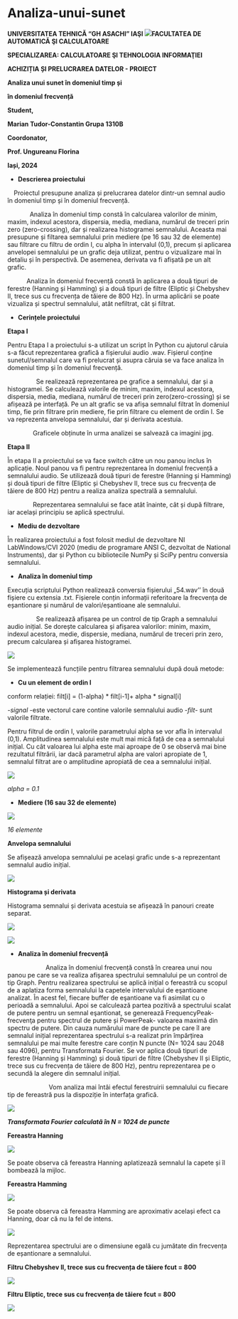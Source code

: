 # Analiza-unui-sunet
**UNIVERSITATEA TEHNICĂ “GH ASACHI” IAŞI  ![](./readmeAspose.Words.42b07bce-68f3-4049-9ab1-dd07f0df2272.001.png)FACULTATEA DE AUTOMATICĂ ŞI CALCULATOARE**  

**SPECIALIZAREA: CALCULATOARE ŞI TEHNOLOGIA INFORMAŢIEI** 

**ACHIZIȚIA ȘI PRELUCRAREA DATELOR - PROIECT** 

**Analiza unui sunet în domeniul timp și**  

**în domeniul frecvență** 

**Student,** 

**Marian Tudor-Constantin Grupa 1310B** 

**Coordonator,** 

**Prof. Ungureanu Florina** 

**Iași, 2024** 

- **Descrierea proiectului** 

`  `Proiectul presupune analiza și prelucrarea datelor dintr-un semnal audio în domeniul timp și în domeniul frecvență.  

`       `Analiza în domeniul timp constă în calcularea valorilor de minim, maxim, indexul acestora, dispersia,  media,  mediana,  numărul  de  treceri  prin  zero  (zero-crossing),  dar  și  realizarea histogramei semnalului. Aceasta mai presupune și filtarea semnalului prin mediere (pe 16 sau 32 de elemente) sau filtrare cu filtru de ordin I, cu alpha în intervalul (0,1), precum și aplicarea anvelopei semnalului pe un grafic deja utilizat, pentru o vizualizare mai în detaliu și în perspectivă. De asemenea, derivata va fi afișată pe un alt grafic. 

`      `Analiza  în  domeniul  frecvență  constă  în  aplicarea  a  două  tipuri  de  ferestre  (Hanning  și Hamming) și a două tipuri de filtre (Eliptic și Chebyshev II, trece sus cu frecvența de tăiere de 800 Hz). În urma aplicării se poate vizualiza și spectrul semnalului, atât nefiltrat, cât și filtrat. 

- **Cerințele proiectului** 

**Etapa I** 

Pentru Etapa I a proiectului s-a utilizat un script în Python cu ajutorul căruia s-a făcut reprezentarea grafică a fișierului audio .wav. Fișierul conține sunetul/semnalul care va fi prelucrat și asupra căruia se va face analiza în domeniul timp și în domeniul frecvență.  

`         `Se realizează reprezentarea pe grafice a semnalului, dar și a histogramei. Se calculează valorile de minim, maxim, indexul acestora, dispersia, media, mediana, numărul de treceri prin zero(zero-crossing) și se afișează pe interfață. Pe un alt grafic se va afișa semnalul filtrat în domeniul timp, fie prin filtrare prin mediere, fie prin filtrare cu element de ordin I. Se va reprezenta anvelopa semnalului, dar și derivata acestuia. 

`        `Graficele obținute în urma analizei se salvează ca imagini jpg. 

**Etapa II** 

În etapa II a proiectului se va face switch către un nou panou inclus în aplicație. Noul panou va fi pentru reprezentarea în domeniul frecvență a semnalului audio. Se utilizează două tipuri de ferestre (Hanning și Hamming) și două tipuri de filtre (Eliptic și Chebyshev II, trece sus cu frecvența de tăiere de 800 Hz) pentru a realiza analiza spectrală a semnalului.

`        `Reprezentarea semnalului se face atât înainte, cât și după filtrare, iar același principiu se aplică spectrului. 

- **Mediu de dezvoltare** 

În realizarea proiectului a fost folosit mediul de dezvoltare NI LabWindows/CVI 2020 (mediu de programare ANSI C, dezvoltat de National Instruments), dar și Python cu bibliotecile NumPy și SciPy pentru conversia semnalului. 

- **Analiza în domeniul timp** 

Execuția scriptului Python realizează conversia fișierului „54.wav’’ în două fișiere cu extensia .txt.  Fișierele  conțin  informații  referitoare  la  frecvența  de  eșantionare  și  numărul  de valori/eșantioane ale semnalului.  

`         `Se realizează afișarea pe un control de tip Graph a semnalului audio inițial. Se dorește calcularea  și  afișarea  valorilor:  minim,  maxim,  indexul  acestora,  medie,  dispersie,  mediana, numărul de treceri prin zero, precum calcularea și afișarea histogramei. 

![](./readmeAspose.Words.42b07bce-68f3-4049-9ab1-dd07f0df2272.002.png)

Se implementează funcțiile pentru filtrarea semnalului după două metode: 

- **Cu un element de ordin I** 

conform relației:  filt[i] = (1-alpha) \* filt[i-1]+  alpha \* signal[i] 

*-signal* -este vectorul care contine valorile semnalului audio  *-filt*- sunt valorile filtrate.  

Pentru filtrul de ordin I, valorile parametrului alpha se vor afla în intervalul (0,1). Amplitudinea semnalului este mult mai mică față de cea a semnalului inițial. Cu cât valoarea lui alpha este mai aproape de 0 se observă mai bine rezultatul filtrării, iar dacă parametrul alpha are valori apropiate de 1, semnalul filtrat are o amplitudine apropiată de cea a semnalului inițial.

![](./readmeAspose.Words.42b07bce-68f3-4049-9ab1-dd07f0df2272.003.png)

*alpha = 0.1* 

- **Mediere (16 sau 32 de elemente)** 

![](./readmeAspose.Words.42b07bce-68f3-4049-9ab1-dd07f0df2272.004.png)

*16 elemente* 

**Anvelopa semnalului**  

Se afișează anvelopa semnalului pe același grafic unde s-a reprezentant semnalul audio inițial. 

![](./readmeAspose.Words.42b07bce-68f3-4049-9ab1-dd07f0df2272.005.png)

**Histograma și derivata** 

Histograma semnalui și derivata acestuia se afișează în panouri create separat. 

![](./readmeAspose.Words.42b07bce-68f3-4049-9ab1-dd07f0df2272.006.png)

![](./readmeAspose.Words.42b07bce-68f3-4049-9ab1-dd07f0df2272.007.png)

- **Analiza în domeniul frecvență** 

`            `Analiza în domeniul frecvență constă în crearea unui nou panou pe care se va realiza afișarea spectrului semnalului pe un control de tip Graph. Pentru realizarea spectrului se aplică inițial o fereastră cu scopul de a aplatiza forma semnalului la capetele intervalului de eşantioane analizat. În acest fel, fiecare buffer de eşantioane va fi asimilat cu o perioadă a semnalului. Apoi se calculează partea pozitivă a spectrului scalat de putere pentru un semnal eşantionat, se generează FrequencyPeak-frecvenţa pentru spectrul de putere și PowerPeak- valoarea maximă din  spectru  de  putere.  Din  cauza  numărului  mare  de  puncte  pe  care  îl  are  semnalul  inițial reprezentarea spectrului s-a realizat prin împărțirea semnalului pe mai multe ferestre care conțin N puncte (N= 1024 sau 2048 sau 4096), pentru Transformata Fourier. Se vor aplica două tipuri de ferestre  (Hanning  și  Hamming)  și  două  tipuri  de  filtre  (Chebyshev  II  și  Eliptic,  trece  sus  cu frecvența de tăiere de 800 Hz), pentru reprezentarea pe o secundă la alegere din semnalul inițial. 

`             `Vom analiza mai întâi efectul ferestruirii semnalului cu fiecare tip de fereastră pus la dispoziție în interfața grafică. 

![](./readmeAspose.Words.42b07bce-68f3-4049-9ab1-dd07f0df2272.008.jpeg)

***Transformata Fourier calculată în N = 1024 de puncte*** 

**Fereastra Hanning** 

![](./readmeAspose.Words.42b07bce-68f3-4049-9ab1-dd07f0df2272.009.jpeg)

Se poate observa că fereastra Hanning aplatizează semnalul la capete și îl bombează la mijloc. 

**Fereastra Hamming** 

![](./readmeAspose.Words.42b07bce-68f3-4049-9ab1-dd07f0df2272.010.jpeg)

Se poate observa că fereastra Hamming are aproximativ același efect ca Hanning, doar că nu la fel de intens. 

![](./readmeAspose.Words.42b07bce-68f3-4049-9ab1-dd07f0df2272.011.png)

Reprezentarea spectrului are o dimensiune egală cu jumătate din frecvența de eșantionare a semnalului. 

**Filtru Chebyshev II, trece sus cu frecvența de tăiere fcut = 800** 

![](./readmeAspose.Words.42b07bce-68f3-4049-9ab1-dd07f0df2272.012.jpeg)

**Filtru Eliptic, trece sus cu frecvența de tăiere fcut = 800** 

![](./readmeAspose.Words.42b07bce-68f3-4049-9ab1-dd07f0df2272.013.jpeg)
